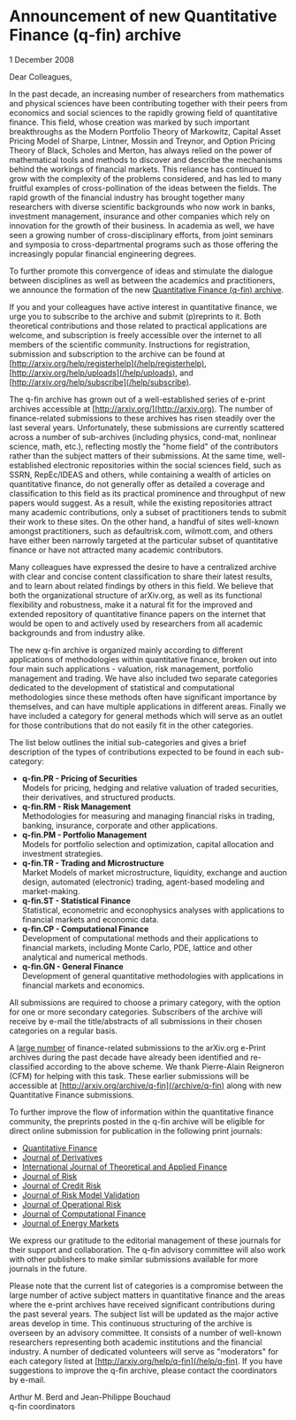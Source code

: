 # Announcement of new Quantitative Finance (q-fin) archive

1 December 2008

Dear Colleagues,

In the past decade, an increasing number of researchers from mathematics
and physical sciences have been contributing together with their peers
from economics and social sciences to the rapidly growing field of
quantitative finance. This field, whose creation was marked by such
important breakthroughs as the Modern Portfolio Theory of Markowitz,
Capital Asset Pricing Model of Sharpe, Lintner, Mossin and Treynor, and
Option Pricing Theory of Black, Scholes and Merton, has always relied on
the power of mathematical tools and methods to discover and describe the
mechanisms behind the workings of financial markets. This reliance has
continued to grow with the complexity of the problems considered, and
has led to many fruitful examples of cross-pollination of the ideas
between the fields. The rapid growth of the financial industry has
brought together many researchers with diverse scientific backgrounds
who now work in banks, investment management, insurance and other
companies which rely on innovation for the growth of their business. In
academia as well, we have seen a growing number of cross-disciplinary
efforts, from joint seminars and symposia to cross-departmental programs
such as those offering the increasingly popular financial engineering
degrees.

To further promote this convergence of ideas and stimulate the dialogue
between disciplines as well as between the academics and practitioners,
we announce the formation of the new [Quantitative Finance (q-fin)
archive](/archive/q-fin).

If you and your colleagues have active interest in quantitative finance,
we urge you to subscribe to the archive and submit (p)reprints to it.
Both theoretical contributions and those related to practical
applications are welcome, and subscription is freely accessible over the
internet to all members of the scientific community. Instructions for
registration, submission and subscription to the archive can be found at
[http://arxiv.org/help/registerhelp](/help/registerhelp),
[http://arxiv.org/help/uploads](/help/uploads), and
[http://arxiv.org/help/subscribe](/help/subscribe).

The q-fin archive has grown out of a well-established series of e-print
archives accessible at [http://arxiv.org/](http://arxiv.org). The number of
finance-related submissions to these archives has risen steadily over
the last several years. Unfortunately, these submissions are currently
scattered across a number of sub-archives (including physics, cond-mat,
nonlinear science, math, etc.), reflecting mostly the "home field" of
the contributors rather than the subject matters of their submissions.
At the same time, well- established electronic repositories within the
social sciences field, such as SSRN, RepEc/IDEAS and others, while
containing a wealth of articles on quantitative finance, do not
generally offer as detailed a coverage and classification to this field
as its practical prominence and throughput of new papers would suggest.
As a result, while the existing repositories attract many academic
contributions, only a subset of practitioners tends to submit their work
to these sites. On the other hand, a handful of sites well-known amongst
practitioners, such as defaultrisk.com, wilmott.com, and others have
either been narrowly targeted at the particular subset of quantitative
finance or have not attracted many academic contributors.

Many colleagues have expressed the desire to have a centralized archive
with clear and concise content classification to share their latest
results, and to learn about related findings by others in this field. We
believe that both the organizational structure of arXiv.org, as well as
its functional flexibility and robustness, make it a natural fit for the
improved and extended repository of quantitative finance papers on the
internet that would be open to and actively used by researchers from all
academic backgrounds and from industry alike.

The new q-fin archive is organized mainly according to different
applications of methodologies within quantitative finance, broken out
into four main such applications - valuation, risk management, portfolio
management and trading. We have also included two separate categories
dedicated to the development of statistical and computational
methodologies since these methods often have significant importance by
themselves, and can have multiple applications in different areas.
Finally we have included a category for general methods which will serve
as an outlet for those contributions that do not easily fit in the other
categories.

The list below outlines the initial sub-categories and gives a brief
description of the types of contributions expected to be found in each
sub-category:

  - **q-fin.PR - Pricing of Securities**  
    Models for pricing, hedging and relative valuation of traded
    securities, their derivatives, and structured products.
  - **q-fin.RM - Risk Management**  
    Methodologies for measuring and managing financial risks in trading,
    banking, insurance, corporate and other applications.
  - **q-fin.PM - Portfolio Management**  
    Models for portfolio selection and optimization, capital allocation
    and investment strategies.
  - **q-fin.TR - Trading and Microstructure**  
    Market Models of market microstructure, liquidity, exchange and
    auction design, automated (electronic) trading, agent-based modeling
    and market-making.
  - **q-fin.ST - Statistical Finance**  
    Statistical, econometric and econophysics analyses with applications
    to financial markets and economic data.
  - **q-fin.CP - Computational Finance**  
    Development of computational methods and their applications to
    financial markets, including Monte Carlo, PDE, lattice and other
    analytical and numerical methods.
  - **q-fin.GN - General Finance**  
    Development of general quantitative methodologies with applications
    in financial markets and economics.

All submissions are required to choose a primary category, with the
option for one or more secondary categories. Subscribers of the archive
will receive by e-mail the title/abstracts of all submissions in their
chosen categories on a regular basis.

A [large number](/help/stats/2006_by_area/q-fin_monthly.png) of
finance-related submissions to the arXiv.org e-Print archives during the
past decade have already been identified and re-classified according to
the above scheme. We thank Pierre-Alain Reigneron (CFM) for helping with
this task. These earlier submissions will be accessible at
[http://arxiv.org/archive/q-fin](/archive/q-fin) along with new
Quantitative Finance submissions.

To further improve the flow of information within the quantitative
finance community, the preprints posted in the q-fin archive will be
eligible for direct online submission for publication in the following
print journals:

  - [Quantitative Finance](http://www.tandf.co.uk/journals/rquf)
  - [Journal of Derivatives](http://www.iijournals.com/JOD/)
  - [International Journal of Theoretical and Applied
    Finance](http://www.worldscinet.com/ijtaf/)
  - [Journal of Risk](http://www.thejournalofrisk.com/)
  - [Journal of Credit Risk](http://www.journalofcreditrisk.com/)
  - [Journal of Risk Model
    Validation](http://www.journalofriskmodelvalidation.com/)
  - [Journal of Operational
    Risk](http://www.journalofoperationalrisk.com/)
  - [Journal of Computational
    Finance](http://www.journalofcomputationalfinance.com/)
  - [Journal of Energy Markets](http://www.journalofenergymarkets.com/)

We express our gratitude to the editorial management of these journals
for their support and collaboration. The q-fin advisory committee will
also work with other publishers to make similar submissions available
for more journals in the future.

Please note that the current list of categories is a compromise between
the large number of active subject matters in quantitative finance and
the areas where the e-print archives have received significant
contributions during the past several years. The subject list will be
updated as the major active areas develop in time. This continuous
structuring of the archive is overseen by an advisory committee. It
consists of a number of well-known researchers representing both
academic institutions and the financial industry. A number of dedicated
volunteers will serve as "moderators" for each category listed at
[http://arxiv.org/help/q-fin](/help/q-fin). If you have suggestions to
improve the q-fin archive, please contact the coordinators by e-mail.

Arthur M. Berd and Jean-Philippe Bouchaud  
q-fin coordinators
